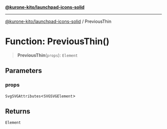 [**@kurone-kito/launchpad-icons-solid**](../README.md)

***

[@kurone-kito/launchpad-icons-solid](../globals.md) / PreviousThin

# Function: PreviousThin()

> **PreviousThin**(`props`): `Element`

## Parameters

### props

`SvgSVGAttributes`\<`SVGSVGElement`\>

## Returns

`Element`
